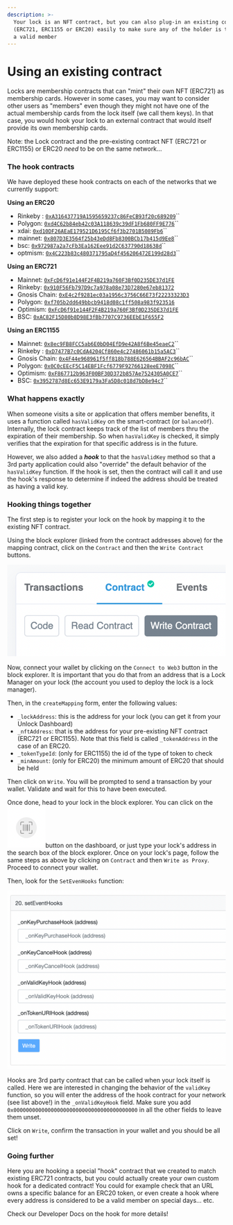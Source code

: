 ```yaml
---
description: >-
  Your lock is an NFT contract, but you can also plug-in an existing contract
  (ERC721, ERC1155 or ERC20) easily to make sure any of the holder is treated as
  a valid member
---
```


# Using an existing contract

Locks are membership contracts that can "mint" their own NFT (ERC721) as membership cards. However in some cases, you may want to consider other users as "members" even though they might not have one of the actual membership cards from the lock itself (we call them keys). In that case, you would hook your lock to an external contract that would itself provide its own membership cards.

Note: the Lock contract and the pre-existing contract NFT (ERC721 or ERC1155) or ERC20 _need_ to be on the same network...

### The hook contracts

We have deployed these hook contracts on each of the networks that we currently support:

**Using an ERC20**

* Rinkeby : [`0xA316437719A1595659237c86FeCB93f20c689209`](https://rinkeby.etherscan.io/address/0xA316437719A1595659237c86FeCB93f20c689209)``
* Polygon: [`0xd4C62b84eb42c03A118639c39dF1Fb680FF9E776`](https://polygonscan.com/address/0xd4C62b84eb42c03A118639c39dF1Fb680FF9E776#code)``
* xdai: [`0xd10DF26AEaE179521D6195Cf6f3b2701B5089Fb6`](https://blockscout.com/xdai/mainnet/address/0xd10DF26AEaE179521D6195Cf6f3b2701B5089Fb6#code)``
* mainnet: [`0x807D3E3564f25b43eDd8Fb8300BCb17b415d9Ee8`](https://etherscan.io/address/0x807D3E3564f25b43eDd8Fb8300BCb17b415d9Ee8#code)``
* bsc: [`0x972987a2a7cFb3Ea162Eee91d2C637790d18638d`](https://bscscan.com/address/0x972987a2a7cFb3Ea162Eee91d2C637790d18638d#code)``
* optmism: [`0x4C223b83c480371795aD4f456206472E199d28d3`](https://optimistic.etherscan.io/address/0x4C223b83c480371795aD4f456206472E199d28d3#code)``

**Using an ERC721**

* Mainnet: [`0xFcD6f91e144F2F4B219a760F3Bf0D235DE37d1FE`](https://etherscan.io/address/0xFcD6f91e144F2F4B219a760F3Bf0D235DE37d1FE#code)
* Rinkeby: [`0x910F56Fb797D9c7a978a08e73D7280e67eb81372`](https://rinkeby.etherscan.io/address/0x910F56Fb797D9c7a978a08e73D7280e67eb81372)
* Gnosis Chain: [`0xE4c2f9281ec03a1956c3756C66E73f22233323D3`](https://blockscout.com/xdai/mainnet/address/0xE4c2f9281ec03a1956c3756C66E73f22233323D3/contracts)
* Polygon: [`0xf705b2dd649bbcb9418d08c1ff508a983f923516`](https://polygonscan.com/address/0xf705b2dd649bbcb9418d08c1ff508a983f923516)
* Optimism: [`0xFcD6f91e144F2F4B219a760F3Bf0D235DE37d1FE`](https://optimistic.etherscan.io/address/0xFcD6f91e144F2F4B219a760F3Bf0D235DE37d1FE)
* BSC: [`0xAC82F15D80b8D98E3fBb7707C9736EEbE1F655F2`](https://bscscan.com/address/0xAC82F15D80b8D98E3fBb7707C9736EEbE1F655F2)

**Using an ERC1155**

* Mainnet: [`0x8ec9FB8FCC5ab6E0bD04EfD9e42A8f6Be45eaeC2`](https://etherscan.io/address/0x8ec9FB8FCC5ab6E0bD04EfD9e42A8f6Be45eaeC2)``
* Rinkeby : [`0xD7477B7c0CdA4204Cf860e4c27486061b15a5AC3`](https://rinkeby.etherscan.io/address/0xD7477B7c0CdA4204Cf860e4c27486061b15a5AC3)``
* Gnosis Chain: [`0x4F44e968961f5ff818b788E626564BBAF2c96bAC`](https://blockscout.com/xdai/mainnet/address/0x4F44e968961f5ff818b788E626564BBAF2c96bAC)``
* Polygon: [`0x0C0cEEcF5C14EBF1Fcf6779F92766128eeE7098C`](https://polygonscan.com/address/0x0C0cEEcF5C14EBF1Fcf6779F92766128eeE7098C)``
* Optimism: [`0xF867712b963F00BF30D372b857Ae7524305A0CE7`](https://optimistic.etherscan.io/address/0xF867712b963F00BF30D372b857Ae7524305A0CE7)``
* BSC: [`0x3952787d8Ec653E9179a3Fa5D8c018d7bD8e94c7`](https://bscscan.com/address/0x3952787d8Ec653E9179a3Fa5D8c018d7bD8e94c7)``

### What happens exactly

When someone visits a site or application that offers member benefits, it uses a function called `hasValidKey` on the smart-contract (or `balanceOf`). Internally, the lock contract keeps track of the list of members thru the expiration of their membership. So when `hasValidKey` is checked, it simply verifies that the expiration for that specific address is in the future.

However, we also added a _**hook**_ to that the `hasValidKey` method so that a 3rd party application could also "override" the default behavior of the `hasValidKey` function. If the hook is set, then the contract will call it and use the hook's response to determine if indeed the address should be treated as having a valid key.

### Hooking things together

The first step is to register your lock on the hook by mapping it to the existing NFT contract.

Using the block explorer (linked from the contract addresses above) for the mapping contract, click on the `Contract` and then the `Write Contract` buttons.

![](<../../.gitbook/assets/image (30).png>)

Now, connect your wallet by clicking on the `Connect to Web3` button in the block explorer. It is important that you do that from an address that is a Lock Manager on your lock (the account you used to deploy the lock is a lock manager).

Then, in the `createMapping` form, enter the following values:

* `_lockAddress`: this is the address for your lock (you can get it from your Unlock Dashboard)
* `_nftAddress`: that is the address for your pre-existing NFT contract (ERC721 or ERC1155). Note that this field is called `_tokenAddress` in the case of an ERC20.
* `_tokenTypeId`: (only for ERC1155) the id of the type of token to check
* `_minAmount`: (only for ERC20) the minimum amount of ERC20 that should be held

Then click on `Write`. You will be prompted to send a transaction by your wallet. Validate and wait for this to have been executed.

Once done, head to your lock in the block explorer. You can click on the ![](<../../.gitbook/assets/image (27).png>)button on the dashboard, or just type your lock's address in the search box of the block explorer. Once on your lock's page, follow the same steps as above by clicking on `Contract` and then `Write as Proxy`. Proceed to connect your wallet.

Then, look for the `SetEvenHooks` function:

![](<../../.gitbook/assets/image (28) (1) (1).png>)

Hooks are 3rd party contract that can be called when your lock itself is called. Here we are interested in changing the behavior of the `validKey` function, so you will enter the address of the hook contract for your network (see list above!) in the `_onValidKeyHook` field. Make sure you add `0x0000000000000000000000000000000000000000` in all the other fields to leave them unset.

Click on `Write`, confirm the transaction in your wallet and you should be all set!

### Going further

Here you are hooking a special "hook" contract that we created to match existing ERC721 contracts, but you could actually create your own custom hook for a dedicated contract! You could for example check that an URL owns a specific balance for an ERC20 token, or even create a hook where every address is considered to be a valid member on special days... etc.

Check our Developer Docs on the hook for more details!
